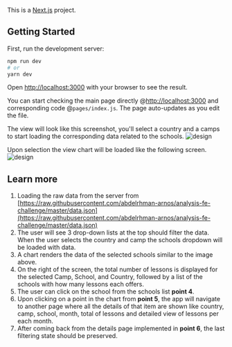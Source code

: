 This is a [Next.js](https://nextjs.org/) project.

## Getting Started

First, run the development server:

```bash
npm run dev
# or
yarn dev
```

Open [http://localhost:3000](http://localhost:3000) with your browser to see the result.

You can start checking the main page directly @[http://localhost:3000](http://localhost:3000) and corresponding code @`pages/index.js`.
The page auto-updates as you edit the file.

The view will look like this screenshot, you'll select a country and a camps to start loading the corresponding data related to the schools.
![design](https://github.com/rawdaelsakka/chart-assessment/public/1.png?raw=true)

Upon selection the view chart will be loaded like the following screen.
![design](https://github.com/rawdaelsakka/chart-assessment/public/2.png?raw=true)
## Learn more
1. Loading the raw data from the server from [https://raw.githubusercontent.com/abdelrhman-arnos/analysis-fe-challenge/master/data.json](https://raw.githubusercontent.com/abdelrhman-arnos/analysis-fe-challenge/master/data.json)
2. The user will see 3 drop-down lists at the top should filter the data. When the user selects the country and camp the schools dropdown will be loaded with data.
3. A chart renders the data of the selected schools similar to the image above.
4. On the right of the screen, the total number of lessons is displayed for the selected Camp, School, and Country, followed by a list of the schools with how many lessons each offers.
5. The user can click on the school from the schools list **point 4**.
6. Upon clicking on a point in the chart from **point 5**, the app will navigate to another page where all the details of that item are shown like country, camp, school, month, total of lessons and detailed view of lessons per each month.
7. After coming back from the details page implemented in **point 6**, the last filtering state should be preserved.
